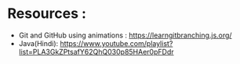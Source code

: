 # Resources :

- Git and GitHub  using animations : https://learngitbranching.js.org/
- Java(Hindi): https://www.youtube.com/playlist?list=PLA3GkZPtsafY62QhQ030p85HAer0pFDdr